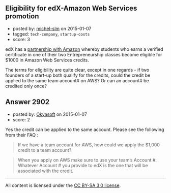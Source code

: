 ## Eligibility for edX-Amazon Web Services promotion

- posted by: [michel-slm](https://stackexchange.com/users/226453/michel-slm) on 2015-01-07
- tagged: `tech-company`, `startup-costs`
- score: 3

edX has a [partnership with Amazon](https://www.edx.org/AWS-activate) whereby students who earns a verified certificate in one of their two Entrepreneurship classes become eligible for $1000 in Amazon Web Services credits.

The terms for eligibility are quite clear, except in one regards - if two founders of a start-up both qualify for the credits, could the credit be applied to the same team account# on AWS? Or can an account# be credited only once?


## Answer 2902

- posted by: [Okyasoft](https://stackexchange.com/users/294248/okyasoft) on 2015-01-07
- score: 2

Yes the credit can be applied to the same account. Please see the following from their FAQ :

> If we have a team account for AWS, how could we apply the $1,000 credit to a team account?

> When you apply on AWS make sure to use your team’s Account #. Whatever Account # you provide to edX is the one that will be associated with the credit.



---

All content is licensed under the [CC BY-SA 3.0 license](https://creativecommons.org/licenses/by-sa/3.0/).
